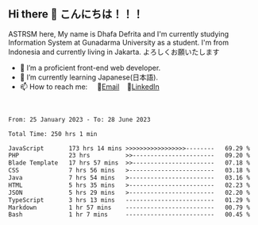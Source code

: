 ## Hi there 👋 こんにちは！！！
ASTRSM here, My name is Dhafa Defrita and I'm currently studying Information System at Gunadarma University as a student. I'm from Indonesia and currently living in Jakarta. よろしくお願いたします

- 🔭 I’m a proficient front-end web developer.
- 🌱 I’m currently learning Japanese(日本語).
- 📫 How to reach me: &nbsp;&nbsp;&nbsp;&nbsp;📧[Email](dhafadefrita@gmail.com)&nbsp;&nbsp;&nbsp;&nbsp;💼[LinkedIn](https://www.linkedin.com/in/dhafa-defrita-rama-yudistira-9357a9229/)
<br>
<!-- <p align="left">
<a href="https://github.com/ASTRSM">
  <img height="180em" src="https://github-readme-stats-eight-theta.vercel.app/api?username=ASTRSM&show_icons=true&theme=dracula&include_all_commits=true&count_private=true"/>
  <img height="180em" src="https://github-readme-stats-eight-theta.vercel.app/api/top-langs/?username=ASTRSM&layout=compact&langs_count=8&theme=dracula"/>
</a>
</p> -->

<!--START_SECTION:waka-->

```txt
From: 25 January 2023 - To: 28 June 2023

Total Time: 250 hrs 1 min

JavaScript       173 hrs 14 mins >>>>>>>>>>>>>>>>>--------   69.29 %
PHP              23 hrs          >>-----------------------   09.20 %
Blade Template   17 hrs 57 mins  >>-----------------------   07.18 %
CSS              7 hrs 56 mins   >------------------------   03.18 %
Java             7 hrs 54 mins   >------------------------   03.16 %
HTML             5 hrs 35 mins   >------------------------   02.23 %
JSON             5 hrs 29 mins   >------------------------   02.20 %
TypeScript       3 hrs 13 mins   -------------------------   01.29 %
Markdown         1 hr 57 mins    -------------------------   00.79 %
Bash             1 hr 7 mins     -------------------------   00.45 %
```

<!--END_SECTION:waka-->

